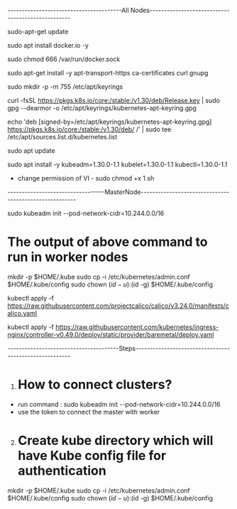 ----------------------------------------All Nodes--------------------------------------------------

sudo-apt-get update

sudo apt install docker.io -y

sudo chmod 666 /var/run/docker.sock

sudo apt-get install -y apt-transport-https ca-certificates curl gnupg

sudo mkdir -p -m 755 /etc/apt/keyrings

curl -fsSL https://pkgs.k8s.io/core:/stable:/v1.30/deb/Release.key | sudo gpg --dearmor -o /etc/apt/keyrings/kubernetes-apt-keyring.gpg

echo 'deb [signed-by=/etc/apt/keyrings/kubernetes-apt-keyring.gpg] https://pkgs.k8s.io/core:/stable:/v1.30/deb/ /' | sudo tee /etc/apt/sources.list.d/kubernetes.list

sudo apt update

sudo apt install -y kubeadm=1.30.0-1.1 kubelet=1.30.0-1.1 kubectl=1.30.0-1.1

* change permission of VI - sudo chmod +x 1.sh


----------------------------------MasterNode-------------------------------------------------------

sudo kubeadm init --pod-network-cidr=10.244.0.0/16

# The output of above command to run in worker nodes

mkdir -p $HOME/.kube
sudo cp -i /etc/kubernetes/admin.conf $HOME/.kube/config
sudo chown $(id -u) :$(id -g) $HOME/.kube/config

kubectl apply -f
https://raw.githubusercontent.com/projectcalico/calico/v3.24.0/manifests/calico.yaml

kubectl apply -f
https://raw.githubusercontent.com/kubernetes/ingress-nginx/controller-v0.49.0/deploy/static/provider/baremetal/deploy.yaml


---------------------------------------Steps-------------------------------------------------------

1. # How to connect clusters?
- run command : sudo kubeadm init --pod-network-cidr=10.244.0.0/16
- use the token to connect the master with worker 

2. # Create kube directory which will have Kube config file for authentication

mkdir -p $HOME/.kube
sudo cp -i /etc/kubernetes/admin.conf $HOME/.kube/config
sudo chown $(id -u) :$(id -g) $HOME/.kube/config


